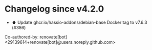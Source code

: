 # Changelog since v4.2.0
- ⬆️ Update ghcr.io/hassio-addons/debian-base Docker tag to v7.6.3 (#386)

Co-authored-by: renovate[bot] <29139614+renovate[bot]@users.noreply.github.com> 
